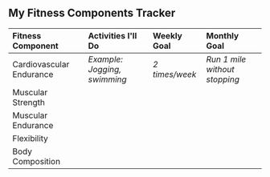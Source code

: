 ## My Fitness Components Tracker

| Fitness Component | Activities I'll Do | Weekly Goal | Monthly Goal |
| :---- | :---- | :---- | :---- |
| Cardiovascular Endurance | *Example: Jogging, swimming* | *2 times/week* | *Run 1 mile without stopping* |
| Muscular Strength |  |  |  |
| Muscular Endurance |  |  |  |
| Flexibility |  |  |  |
| Body Composition |  |  |  |

